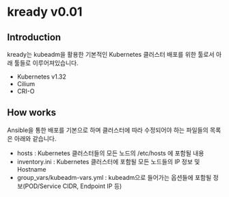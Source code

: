 # kready v0.01

## Introduction
kready는 kubeadm을 활용한 기본적인 Kubernetes 클러스터 배포를 위한 툴로서 아래 툴들로 이루어져있습니다.
- Kubernetes v1.32
- Cilium
- CRI-O

## How works
Ansible을 통한 배포를 기본으로 하며 클러스터에 따라 수정되어야 하는 파일들의 목록은 아래와 같습니다.
- hosts :
  Kubernetes 클러스터들의 모든 노드의 /etc/hosts 에 포함될 내용
- inventory.ini :
  Kubernetes 클러스터에 포함될 모든 노드들의 IP 정보 및 Hostname
- group_vars/kubeadm-vars.yml : 
  kubeadm으로 들어가는 옵션들에 포함될 정보(POD/Service CIDR, Endpoint IP 등)

